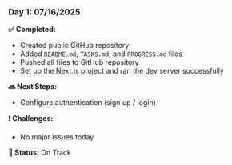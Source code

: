 ### Day 1: 07/16/2025

**✅ Completed:**
- Created public GitHub repository
- Added `README.md`, `TASKS.md`, and `PROGRESS.md` files
- Pushed all files to GitHub repository
- Set up the Next.js project and ran the dev server successfully

**🔜 Next Steps:**
- Configure authentication (sign up / login)

**❗ Challenges:**
- No major issues today

**📌 Status:** On Track
